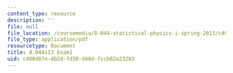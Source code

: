 ```yaml
---
content_type: resource
description: ''
file: null
file_location: /coursemedia/8-044-statistical-physics-i-spring-2013/c400d87e4b2dfd30d48dfccb82a23283_MIT8_044S14_exam1_04.pdf
file_type: application/pdf
resourcetype: Document
title: 8.044s13 Exam1
uid: c400d87e-4b2d-fd30-d48d-fccb82a23283
---
```

